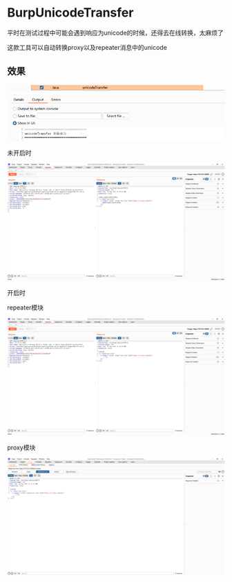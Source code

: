 # BurpUnicodeTransfer

平时在测试过程中可能会遇到响应为unicode的时候，还得去在线转换，太麻烦了

这款工具可以自动转换proxy以及repeater消息中的unicode

## 效果

![image-20220924192612415.png](https://github.com/xunyang1/BurpUnicodeTransfer/blob/main/images/image-20220924192612415.png)

未开启时

![image-20220924192639662.png](https://github.com/xunyang1/BurpUnicodeTransfer/blob/main/images/image-20220924192639662.png)

开启时

repeater模块

![image-20220924192657654.png](https://github.com/xunyang1/BurpUnicodeTransfer/blob/main/images/image-20220924192657654.png)

proxy模块

![image-20220924192729143.png](https://github.com/xunyang1/BurpUnicodeTransfer/blob/main/images/image-20220924192729143.png)
